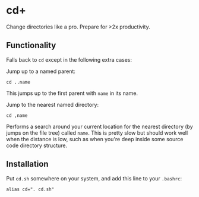 cd+
===

Change directories like a pro. Prepare for >2x productivity.

Functionality
-------------

Falls back to `cd` except in the following extra cases:

Jump up to a named parent:

    cd ..name

This jumps up to the first parent with `name` in its name.

Jump to the nearest named directory:

    cd ,name

Performs a search around your current location for the nearest directory (by jumps on the file tree) called `name`. This is pretty slow but should work well when the distance is low, such as when you're deep inside some source code directory structure.

Installation
------------

Put `cd.sh` somewhere on your system, and add this line to your `.bashrc`:

    alias cd=". cd.sh"
